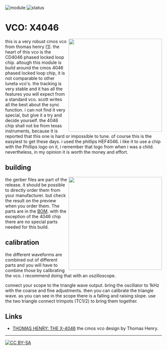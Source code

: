 ![module](https://img.shields.io/badge/module-VCO-yellow)
![status](https://img.shields.io/badge/status-work%20in%20progress-orange)

 # VCO: X4046
<a href="https://photos.app.goo.gl/NhE2TPGxzUfEHXZ19"><img align="right" src="https://spielhuus.github.io/elektrophon/images/4046-logo-tmb.jpg" height="300px"></img></a>
this is a very robust cmos vco from thomas henry [[1][1]]. the heart of this vco is the CD4046 phased locked loop chip. altough this module is build around the cmos 4046 phased locked loop chip, it is not comparable to other luneta vco's. the tracking is very stable and it has all the features you will expect from a standard vco. scott writes all the best about the sync function. i can not find it very special, but give it a try and decide yourself. the 4046 chip shall not be from texas instruments, because it is reported that this one is hard or impossible to tune. of course this is the easyiest to get these days. i used the phillips HEF4046. i like it to use a chip with the Phillips logo on it, i remember that logo from when i was a child. nevertheless, in my opinion it is worth the money and effort.

## building

<a href="https://spielhuus.github.io/elektrophon/schemas/4046.pdf"><img align="right" src="https://spielhuus.github.io/elektrophon/images/4046-schemas.png" height="300px"></img></a> the gerber files are part of the release. it should be possible to directly order them from your manufacturer. but check the result on the preview when you order them. The parts are in the [BOM](BOM.md). with the exception of the 4046 chip there are no special parts needed for this build.


## calibration

the different waveforms are combined out of different parts and you will have to combine those by calibrating the vco. i recommend doing that with an oszilloscope.

connect your scope to the triangle wave output. 
bring the oscillator to 1kHz with the coarse and fine adjustments. 
then you can calibrate the triangle wave. as you can see in the scope there is a falling and raising slope. use the two triangle connect trimpots (TC1/2) to bring them together.

 ## Links

* [THOMAS HENRY: THE X-4046][1] the cmos vco design by Thomas Henry.


---
[![CC BY-SA](https://licensebuttons.net/l/by-sa/3.0/88x31.png)](https://creativecommons.org/licenses/by-sa/4.0/)



[1]: https://http://birthofasynth.com/Thomas_Henry/Pages/X-4046.html
